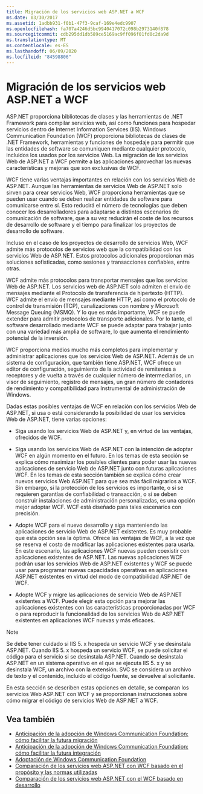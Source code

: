 ```yaml
---
title: Migración de los servicios web ASP.NET a WCF
ms.date: 03/30/2017
ms.assetid: 1adbb931-f0b1-47f3-9caf-169e4edc9907
ms.openlocfilehash: fa707a4246d5bc9940417072c098b2973140f878
ms.sourcegitcommit: cdb295dd1db589ce5169ac9ff096f01fd0c2da9d
ms.translationtype: MT
ms.contentlocale: es-ES
ms.lasthandoff: 06/09/2020
ms.locfileid: "84598806"
---
```

# <a name="migrating-aspnet-web-services-to-wcf"></a>Migración de los servicios web ASP.NET a WCF
ASP.NET proporciona bibliotecas de clases y las herramientas de .NET Framework para compilar servicios web, así como funciones para hospedar servicios dentro de Internet Information Services (IIS). Windows Communication Foundation (WCF) proporciona bibliotecas de clases de .NET Framework, herramientas y funciones de hospedaje para permitir que las entidades de software se comuniquen mediante cualquier protocolo, incluidos los usados por los servicios Web.  La migración de los servicios Web de ASP.NET a WCF permite a las aplicaciones aprovechar las nuevas características y mejoras que son exclusivas de WCF.  
  
 WCF tiene varias ventajas importantes en relación con los servicios Web de ASP.NET. Aunque las herramientas de servicios Web de ASP.NET solo sirven para crear servicios Web, WCF proporciona herramientas que se pueden usar cuando se deben realizar entidades de software para comunicarse entre sí. Esto reducirá el número de tecnologías que deben conocer los desarrolladores para adaptarse a distintos escenarios de comunicación de software, que a su vez reducirán el coste de los recursos de desarrollo de software y el tiempo para finalizar los proyectos de desarrollo de software.  
  
 Incluso en el caso de los proyectos de desarrollo de servicios Web, WCF admite más protocolos de servicios web que la compatibilidad con los servicios Web de ASP.NET. Estos protocolos adicionales proporcionan más soluciones sofisticadas, como sesiones y transacciones confiables, entre otras.  
  
 WCF admite más protocolos para transportar mensajes que los servicios Web de ASP.NET. Los servicios web de ASP.NET solo admiten el envío de mensajes mediante el Protocolo de transferencia de hipertexto (HTTP). WCF admite el envío de mensajes mediante HTTP, así como el protocolo de control de transmisión (TCP), canalizaciones con nombre y Microsoft Message Queuing (MSMQ). Y lo que es más importante, WCF se puede extender para admitir protocolos de transporte adicionales. Por lo tanto, el software desarrollado mediante WCF se puede adaptar para trabajar junto con una variedad más amplia de software, lo que aumenta el rendimiento potencial de la inversión.  
  
 WCF proporciona medios mucho más completos para implementar y administrar aplicaciones que los servicios Web de ASP.NET. Además de un sistema de configuración, que también tiene ASP.NET, WCF ofrece un editor de configuración, seguimiento de la actividad de remitentes a receptores y de vuelta a través de cualquier número de intermediarios, un visor de seguimiento, registro de mensajes, un gran número de contadores de rendimiento y compatibilidad para Instrumental de administración de Windows.  
  
 Dadas estas posibles ventajas de WCF en relación con los servicios Web de ASP.NET, si usa o está considerando la posibilidad de usar los servicios Web de ASP.NET, tiene varias opciones:  
  
- Siga usando los servicios Web de ASP.NET y, en virtud de las ventajas, ofrecidos de WCF.  
  
- Siga usando los servicios Web de ASP.NET con la intención de adoptar WCF en algún momento en el futuro. En los temas de esta sección se explica cómo maximizar los posibles clientes para poder usar las nuevas aplicaciones de servicio Web de ASP.NET junto con futuras aplicaciones WCF. En los temas de esta sección también se explica cómo crear nuevos servicios Web ASP.NET para que sea más fácil migrarlos a WCF. Sin embargo, si la protección de los servicios es importante, o si se requieren garantías de confiabilidad o transacción, o si se deben construir instalaciones de administración personalizadas, es una opción mejor adoptar WCF. WCF está diseñado para tales escenarios con precisión.  
  
- Adopte WCF para el nuevo desarrollo y siga manteniendo las aplicaciones de servicio Web de ASP.NET existentes. Es muy probable que esta opción sea la óptima. Ofrece las ventajas de WCF, a la vez que se reserva el costo de modificar las aplicaciones existentes para usarla. En este escenario, las aplicaciones WCF nuevas pueden coexistir con aplicaciones existentes de ASP.NET. Las nuevas aplicaciones WCF podrán usar los servicios Web de ASP.NET existentes y WCF se puede usar para programar nuevas capacidades operativas en aplicaciones ASP.NET existentes en virtud del modo de compatibilidad ASP.NET de WCF.  
  
- Adopte WCF y migre las aplicaciones de servicio Web de ASP.NET existentes a WCF. Puede elegir esta opción para mejorar las aplicaciones existentes con las características proporcionadas por WCF o para reproducir la funcionalidad de los servicios Web de ASP.NET existentes en aplicaciones WCF nuevas y más eficaces.  
  
> [!NOTE]
> Se debe tener cuidado si IIS 5. x hospeda un servicio WCF y se desinstala ASP.NET. Cuando IIS 5. x hospeda un servicio WCF, se puede solicitar el código para el servicio si se desinstala ASP.NET. Cuando se desinstala ASP.NET en un sistema operativo en el que se ejecuta IIS 5. x y se desinstala WCF, un archivo con la extensión. SVC se considera un archivo de texto y el contenido, incluido el código fuente, se devuelve al solicitante.  
  
 En esta sección se describen estas opciones en detalle, se comparan los servicios Web ASP.NET con WCF y se proporcionan instrucciones sobre cómo migrar el código de servicios Web de ASP.NET a WCF.  
  
## <a name="see-also"></a>Vea también

- [Anticipación de la adopción de Windows Communication Foundation: cómo facilitar la futura migración](anticipating-adopting-wcf-migration.md)
- [Anticipación de la adopción de Windows Communication Foundation: cómo facilitar la futura integración](anticipating-adopting-the-wcf-easing-future-integration.md)
- [Adoptación de Windows Communication Foundation](adopting-wcf.md)
- [Comparación de los servicios web ASP.NET con WCF basado en el propósito y las normas utilizadas](comparing-aspnet-web-services-to-wcf-based-on-purpose-and-standards-used.md)
- [Comparación de los servicios web ASP.NET con el WCF basado en desarrollo](comparing-aspnet-web-services-to-wcf-based-on-development.md)
